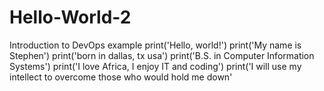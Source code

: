 # Hello-World-2
Introduction to DevOps example 
print('Hello, world!')
print('My name is Stephen')
print('born in dallas, tx usa')
print('B.S. in Computer Information Systems')
print('I love Africa, I enjoy IT and coding')
print('I will use my intellect to overcome those who would hold me down'
